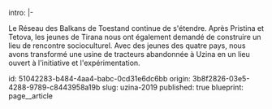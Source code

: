 intro: |-
  <p>Le Réseau des Balkans de Toestand continue de s'étendre. Après Pristina et Tetova, les jeunes de Tirana nous ont également demandé de construire un lieu de rencontre socioculturel. Avec des jeunes des quatre pays, nous avons transformé une usine de tracteurs abandonnée à Uzina en un lieu ouvert à l'initiative et l'expérimentation.<br>
  </p>
id: 51042283-b484-4aa4-babc-0cd31e6dc6bb
origin: 3b8f2826-03e5-4288-9789-c8443958a19b
slug: uzina-2019
published: true
blueprint: page__article
